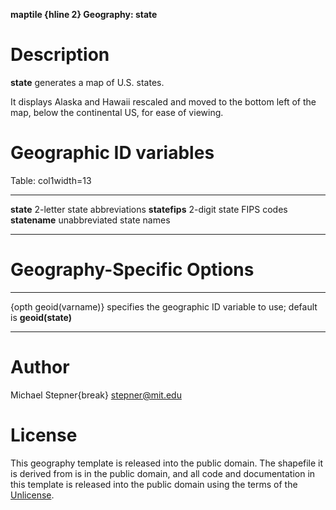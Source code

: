 **maptile {hline 2} Geography: state**

# Description

**state** generates a map of U.S. states.

It displays Alaska and Hawaii rescaled and moved to the bottom left of the map, below the continental US, for ease of viewing.

# Geographic ID variables

Table: col1width=13

-------------   -----------------------------
**state**       2-letter state abbreviations
**statefips**   2-digit state FIPS codes
**statename**   unabbreviated state names
-------------   -----------------------------

# Geography-Specific Options

---------------------   -----------------------------
{opth geoid(varname)}   specifies the geographic ID variable to use; default is **geoid(state)**
---------------------   -----------------------------


# Author

Michael Stepner{break}
stepner@mit.edu

# License

This geography template is released into the public domain.  The shapefile it is derived from is in the public domain, and all code and documentation in this template is released into the public domain using the terms of the [Unlicense](http://unlicense.org/).